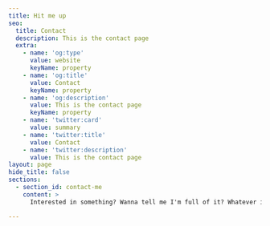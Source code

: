 ```yaml
---
title: Hit me up
seo:
  title: Contact
  description: This is the contact page
  extra:
    - name: 'og:type'
      value: website
      keyName: property
    - name: 'og:title'
      value: Contact
      keyName: property
    - name: 'og:description'
      value: This is the contact page
      keyName: property
    - name: 'twitter:card'
      value: summary
    - name: 'twitter:title'
      value: Contact
    - name: 'twitter:description'
      value: This is the contact page
layout: page
hide_title: false
sections:
  - section_id: contact-me
    content: >
      Interested in something? Wanna tell me I'm full of it? Whatever it is, I'd [love to hear from you](mailto:dylan@saltyonsecurity.net).  

---
```


